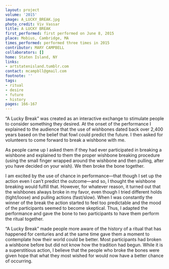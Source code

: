 ```yaml
---
layout: project
volume: '2015'
image: A_LUCKY_BREAK.jpg
photo_credit: Viv Vassar
title: A LUCKY BREAK
first_performed: first performed on June 8, 2015
place: Mobius, Cambridge, MA
times_performed: performed three times in 2015
contributor: MARY CAMPBELL
collaborators: []
home: Staten Island, NY
links:
- artstatenisland.tumblr.com
contact: mcampbll@gmail.com
footnote: ''
tags:
- ritual
- desire
- future
- history
pages: 166-167
---
```


“A Lucky Break” was created as an interactive exchange to stimulate people to consider something they desired. At the onset of the performance I explained to the audience that the use of wishbones dated back over 2,400 years based on the belief that fowl could predict the future. I then asked for volunteers to come forward to break a wishbone with me.

As people came up I asked them if they had ever participated in breaking a wishbone and explained to them the proper wishbone breaking procedure (using the small finger wrapped around the wishbone and then pulling, after you have decided on your wish). We then broke the bone together.

I am excited by the use of chance in performance—that though I set up the action even I can’t predict the outcome—and so, I thought the wishbone breaking would fulfill that. However, for whatever reason, it turned out that the wishbones always broke in my favor, even though I tried different holds (tight/loose) and pulling actions (fast/slow). When I was constantly the winner of the break the action started to feel too predictable and the mood of the participants seemed to become skeptical. Thus, I adapted the performance and gave the bone to two participants to have them perform the ritual together.

“A Lucky Break” made people more aware of the history of a ritual that has happened for centuries and at the same time gave them a moment to contemplate how their world could be better. Most participants had broken a wishbone before but did not know how the tradition had begun. While it is a superstitious action, I believe that the people who broke the bones were given hope that what they most wished for would now have a better chance of occurring.
